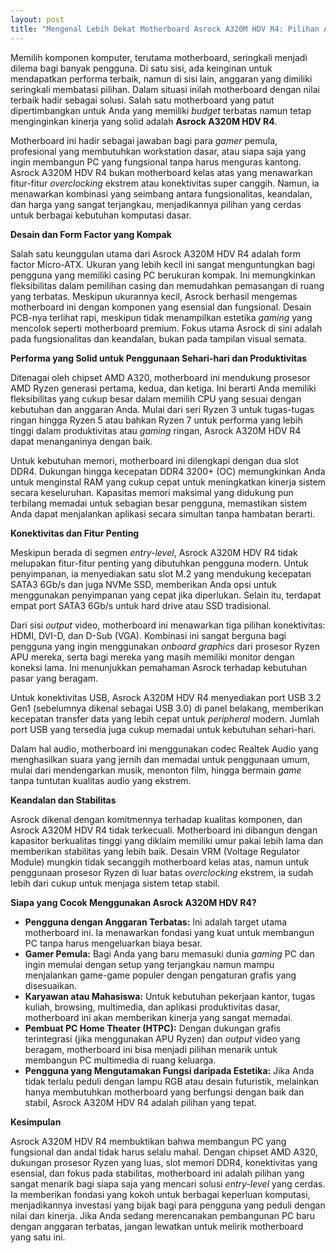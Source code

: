 ```yaml
---
layout: post
title: "Mengenal Lebih Dekat Motherboard Asrock A320M HDV R4: Pilihan Andal untuk Budget Terbatas"
---
```


Memilih komponen komputer, terutama motherboard, seringkali menjadi dilema bagi banyak pengguna. Di satu sisi, ada keinginan untuk mendapatkan performa terbaik, namun di sisi lain, anggaran yang dimiliki seringkali membatasi pilihan. Dalam situasi inilah motherboard dengan nilai terbaik hadir sebagai solusi. Salah satu motherboard yang patut dipertimbangkan untuk Anda yang memiliki _budget_ terbatas namun tetap menginginkan kinerja yang solid adalah **Asrock A320M HDV R4**.

Motherboard ini hadir sebagai jawaban bagi para _gamer_ pemula, profesional yang membutuhkan workstation dasar, atau siapa saja yang ingin membangun PC yang fungsional tanpa harus menguras kantong. Asrock A320M HDV R4 bukan motherboard kelas atas yang menawarkan fitur-fitur _overclocking_ ekstrem atau konektivitas super canggih. Namun, ia menawarkan kombinasi yang seimbang antara fungsionalitas, keandalan, dan harga yang sangat terjangkau, menjadikannya pilihan yang cerdas untuk berbagai kebutuhan komputasi dasar.

**Desain dan Form Factor yang Kompak**

Salah satu keunggulan utama dari Asrock A320M HDV R4 adalah form factor Micro-ATX. Ukuran yang lebih kecil ini sangat menguntungkan bagi pengguna yang memiliki casing PC berukuran kompak. Ini memungkinkan fleksibilitas dalam pemilihan casing dan memudahkan pemasangan di ruang yang terbatas. Meskipun ukurannya kecil, Asrock berhasil mengemas motherboard ini dengan komponen yang esensial dan fungsional. Desain PCB-nya terlihat rapi, meskipun tidak menampilkan estetika _gaming_ yang mencolok seperti motherboard premium. Fokus utama Asrock di sini adalah pada fungsionalitas dan keandalan, bukan pada tampilan visual semata.

**Performa yang Solid untuk Penggunaan Sehari-hari dan Produktivitas**

Ditenagai oleh chipset AMD A320, motherboard ini mendukung prosesor AMD Ryzen generasi pertama, kedua, dan ketiga. Ini berarti Anda memiliki fleksibilitas yang cukup besar dalam memilih CPU yang sesuai dengan kebutuhan dan anggaran Anda. Mulai dari seri Ryzen 3 untuk tugas-tugas ringan hingga Ryzen 5 atau bahkan Ryzen 7 untuk performa yang lebih tinggi dalam produktivitas atau _gaming_ ringan, Asrock A320M HDV R4 dapat menanganinya dengan baik.

Untuk kebutuhan memori, motherboard ini dilengkapi dengan dua slot DDR4. Dukungan hingga kecepatan DDR4 3200+ (OC) memungkinkan Anda untuk menginstal RAM yang cukup cepat untuk meningkatkan kinerja sistem secara keseluruhan. Kapasitas memori maksimal yang didukung pun terbilang memadai untuk sebagian besar pengguna, memastikan sistem Anda dapat menjalankan aplikasi secara simultan tanpa hambatan berarti.

**Konektivitas dan Fitur Penting**

Meskipun berada di segmen _entry-level_, Asrock A320M HDV R4 tidak melupakan fitur-fitur penting yang dibutuhkan pengguna modern. Untuk penyimpanan, ia menyediakan satu slot M.2 yang mendukung kecepatan SATA3 6Gb/s dan juga NVMe SSD, memberikan Anda opsi untuk menggunakan penyimpanan yang cepat jika diperlukan. Selain itu, terdapat empat port SATA3 6Gb/s untuk hard drive atau SSD tradisional.

Dari sisi _output_ video, motherboard ini menawarkan tiga pilihan konektivitas: HDMI, DVI-D, dan D-Sub (VGA). Kombinasi ini sangat berguna bagi pengguna yang ingin menggunakan _onboard graphics_ dari prosesor Ryzen APU mereka, serta bagi mereka yang masih memiliki monitor dengan koneksi lama. Ini menunjukkan pemahaman Asrock terhadap kebutuhan pasar yang beragam.

Untuk konektivitas USB, Asrock A320M HDV R4 menyediakan port USB 3.2 Gen1 (sebelumnya dikenal sebagai USB 3.0) di panel belakang, memberikan kecepatan transfer data yang lebih cepat untuk _peripheral_ modern. Jumlah port USB yang tersedia juga cukup memadai untuk kebutuhan sehari-hari.

Dalam hal audio, motherboard ini menggunakan codec Realtek Audio yang menghasilkan suara yang jernih dan memadai untuk penggunaan umum, mulai dari mendengarkan musik, menonton film, hingga bermain _game_ tanpa tuntutan kualitas audio yang ekstrem.

**Keandalan dan Stabilitas**

Asrock dikenal dengan komitmennya terhadap kualitas komponen, dan Asrock A320M HDV R4 tidak terkecuali. Motherboard ini dibangun dengan kapasitor berkualitas tinggi yang diklaim memiliki umur pakai lebih lama dan memberikan stabilitas yang lebih baik. Desain VRM (Voltage Regulator Module) mungkin tidak secanggih motherboard kelas atas, namun untuk penggunaan prosesor Ryzen di luar batas _overclocking_ ekstrem, ia sudah lebih dari cukup untuk menjaga sistem tetap stabil.

**Siapa yang Cocok Menggunakan Asrock A320M HDV R4?**

*   **Pengguna dengan Anggaran Terbatas:** Ini adalah target utama motherboard ini. Ia menawarkan fondasi yang kuat untuk membangun PC tanpa harus mengeluarkan biaya besar.
*   **Gamer Pemula:** Bagi Anda yang baru memasuki dunia _gaming_ PC dan ingin memulai dengan setup yang terjangkau namun mampu menjalankan game-game populer dengan pengaturan grafis yang disesuaikan.
*   **Karyawan atau Mahasiswa:** Untuk kebutuhan pekerjaan kantor, tugas kuliah, browsing, multimedia, dan aplikasi produktivitas dasar, motherboard ini akan memberikan kinerja yang sangat memadai.
*   **Pembuat PC Home Theater (HTPC):** Dengan dukungan grafis terintegrasi (jika menggunakan APU Ryzen) dan _output_ video yang beragam, motherboard ini bisa menjadi pilihan menarik untuk membangun PC multimedia di ruang keluarga.
*   **Pengguna yang Mengutamakan Fungsi daripada Estetika:** Jika Anda tidak terlalu peduli dengan lampu RGB atau desain futuristik, melainkan hanya membutuhkan motherboard yang berfungsi dengan baik dan stabil, Asrock A320M HDV R4 adalah pilihan yang tepat.

**Kesimpulan**

Asrock A320M HDV R4 membuktikan bahwa membangun PC yang fungsional dan andal tidak harus selalu mahal. Dengan chipset AMD A320, dukungan prosesor Ryzen yang luas, slot memori DDR4, konektivitas yang esensial, dan fokus pada stabilitas, motherboard ini adalah pilihan yang sangat menarik bagi siapa saja yang mencari solusi _entry-level_ yang cerdas. Ia memberikan fondasi yang kokoh untuk berbagai keperluan komputasi, menjadikannya investasi yang bijak bagi para pengguna yang peduli dengan nilai dan kinerja. Jika Anda sedang merencanakan pembangunan PC baru dengan anggaran terbatas, jangan lewatkan untuk melirik motherboard yang satu ini.
